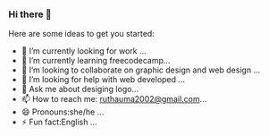 ### Hi there 👋
Here are some ideas to get you started:

- 🔭 I’m currently looking for work ...
- 🌱 I’m currently learning freecodecamp...
- 👯 I’m looking to collaborate on graphic design and web design ...
- 🤔 I’m looking for help with web developed ...
- 💬 Ask me about desiging logo...
- 📫 How to reach me: ruthauma2002@gmail.com...
- 😄 Pronouns:she/he ...
- ⚡ Fun fact:English ...

